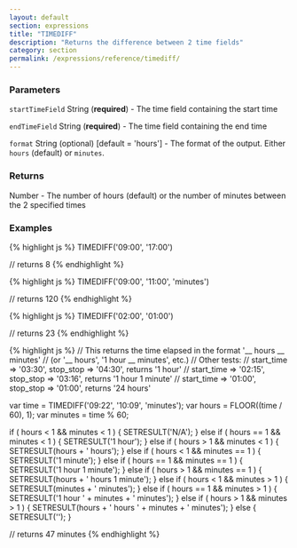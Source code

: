 ```yaml
---
layout: default
section: expressions
title: "TIMEDIFF"
description: "Returns the difference between 2 time fields"
category: section
permalink: /expressions/reference/timediff/
---
```


### Parameters

`startTimeField` String (__required__) - The time field containing the start time

`endTimeField` String (__required__) - The time field containing the end time

`format` String (optional)  [default = 'hours'] - The format of the output. Either `hours` (default) or `minutes`.

### Returns

Number - The number of hours (default) or the number of minutes between the 2 specified times

### Examples

{% highlight js %}
TIMEDIFF('09:00', '17:00')

// returns 8
{% endhighlight %}


{% highlight js %}
TIMEDIFF('09:00', '11:00', 'minutes')

// returns 120
{% endhighlight %}


{% highlight js %}
TIMEDIFF('02:00', '01:00')

// returns 23
{% endhighlight %}


{% highlight js %}
// This returns the time elapsed in the format '__ hours __ minutes'
// (or '__ hours', '1 hour __ minutes', etc.)
// Other tests:
// start_time => '03:30', stop_stop => '04:30', returns '1 hour'
// start_time => '02:15', stop_stop => '03:16', returns '1 hour 1 minute'
// start_time => '01:00', stop_stop => '01:00', returns '24 hours'

var time = TIMEDIFF('09:22', '10:09', 'minutes');
var hours = FLOOR((time / 60), 1);
var minutes = time % 60;

if ( hours < 1 && minutes < 1 ) {
    SETRESULT('N/A');
}
else if ( hours == 1 && minutes < 1 ) {
    SETRESULT('1 hour');
}
else if ( hours > 1 && minutes < 1 ) {
    SETRESULT(hours + ' hours');
}
else if ( hours < 1 && minutes == 1 ) {
    SETRESULT('1 minute');
}
else if ( hours == 1 && minutes == 1 ) {
    SETRESULT('1 hour 1 minute');
}
else if ( hours > 1 && minutes == 1 ) {
    SETRESULT(hours + ' hours 1 minute');
}
else if ( hours < 1 && minutes > 1 ) {
    SETRESULT(minutes + ' minutes');
}
else if ( hours == 1 && minutes > 1 ) {
    SETRESULT('1 hour ' + minutes + ' minutes');
}
else if ( hours > 1 && minutes > 1 ) {
    SETRESULT(hours + ' hours ' + minutes + ' minutes');
}
else {
    SETRESULT('');
}

// returns 47 minutes
{% endhighlight %}